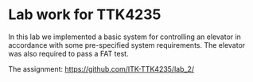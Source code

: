 # Lab work for TTK4235

In this lab we implemented a basic system for controlling an elevator in accordance with some pre-specified system requirements. The elevator was also required to pass a FAT test.

The assignment:
https://github.com/ITK-TTK4235/lab_2/
